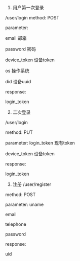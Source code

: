 1. 用户第一次登录

 /user/login
 method: POST

parameter:

email 邮箱

password 密码

device_token 设备token

os 操作系统

did 设备uuid

response:

login_token

2. 二次登录

/user/login

method: PUT

parameter:
login_token 现有token

device_token 设备token

response:

login_token

3. 注册
/user/register

method: POST

parameter:
uname

email

telephone

password

response:

uid


